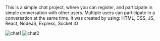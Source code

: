 This is a simple chat project, where you can register, and participate in simple conversation with other users. Multiple users can participate in a conversation at the same time. It was created by using: HTML, CSS, JS, React, NodeJS, Express, Socket IO

![chat1](https://github.com/Saoa35/Simple_Chat/assets/78507597/160566df-b429-49ba-ba08-3b01dcf950d8)
![chat2](https://github.com/Saoa35/Simple_Chat/assets/78507597/b4f0b26d-13d8-40bd-a608-847f6b9f4ea5)
